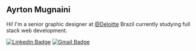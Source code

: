## Ayrton Mugnaini

Hi! I'm a senior graphic designer at [@Deloitte](https://github.com/Deloitte) Brazil currently studying full stack web development.

[![Linkedin Badge](https://img.shields.io/badge/-Ayrton%20Mugnaini-9FA6B3?style=flat-square&logo=Linkedin&logoColor=white&link=https://www.linkedin.com/in/ayrtonmugnaini/)](https://www.linkedin.com/in/ayrtonmugnaini/)
[![Gmail Badge](https://img.shields.io/badge/-ayrton.mugnaini@gmail.com-9FA6B3?style=flat-square&logo=Gmail&logoColor=white&link=mailto:ayrton.mugnaini@gmail.com)](mailto:ayrton.mugnaini@gmail.com)

<!--
**yrto/yrto** is a ✨ _special_ ✨ repository because its `README.md` (this file) appears on your GitHub profile.

Here are some ideas to get you started:

- 🔭 I’m currently working on ...
- 🌱 I’m currently learning ...
- 👯 I’m looking to collaborate on ...
- 🤔 I’m looking for help with ...
- 💬 Ask me about ...
- 📫 How to reach me: ...
- 😄 Pronouns: ...
- ⚡ Fun fact: ...
-->
